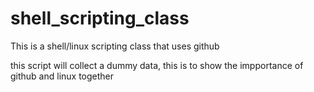 # shell_scripting_class
This is a shell/linux scripting class that uses github

this script will collect a dummy data, this is to show the impportance of github and linux together

